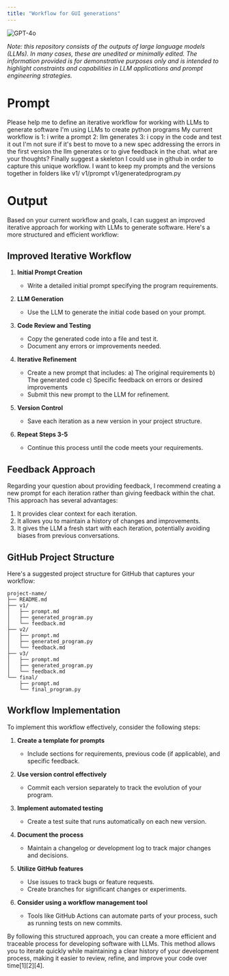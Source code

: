 ```yaml
---
title: "Workflow for GUI generations"
---
```

![GPT-4o](https://img.shields.io/badge/GPT--4o-3333FF?style=for-the-badge&logo=openai&logoColor=white)



*Note: this repository consists of the outputs of large language models (LLMs). In many cases, these are unedited or minimally edited. The information provided is for demonstrative purposes only and is intended to highlight constraints and capabilities in LLM applications and prompt engineering strategies.*


# Prompt
Please help me to define an iterative workflow for working with LLMs to generate software I'm using LLMs to create python programs My current workflow is 1: i write a prompt 2: llm generates 3: i copy in the code and test it out I'm not sure if it's best to move to a new spec addressing the errors in the first version the llm generates or to give feedback in the chat. what are your thoughts? Finally suggest a skeleton I could use in github in order to capture this unique workflow. I want to keep my prompts and the versions together in folders like v1/ v1/prompt v1/generatedprogram.py


# Output

Based on your current workflow and goals, I can suggest an improved iterative approach for working with LLMs to generate software. Here's a more structured and efficient workflow:

## Improved Iterative Workflow

1. **Initial Prompt Creation**
   - Write a detailed initial prompt specifying the program requirements.

2. **LLM Generation**
   - Use the LLM to generate the initial code based on your prompt.

3. **Code Review and Testing**
   - Copy the generated code into a file and test it.
   - Document any errors or improvements needed.

4. **Iterative Refinement**
   - Create a new prompt that includes:
     a) The original requirements
     b) The generated code
     c) Specific feedback on errors or desired improvements
   - Submit this new prompt to the LLM for refinement.

5. **Version Control**
   - Save each iteration as a new version in your project structure.

6. **Repeat Steps 3-5**
   - Continue this process until the code meets your requirements.

## Feedback Approach

Regarding your question about providing feedback, I recommend creating a new prompt for each iteration rather than giving feedback within the chat. This approach has several advantages:

1. It provides clear context for each iteration.
2. It allows you to maintain a history of changes and improvements.
3. It gives the LLM a fresh start with each iteration, potentially avoiding biases from previous conversations.

## GitHub Project Structure

Here's a suggested project structure for GitHub that captures your workflow:

```
project-name/
├── README.md
├── v1/
│   ├── prompt.md
│   ├── generated_program.py
│   └── feedback.md
├── v2/
│   ├── prompt.md
│   ├── generated_program.py
│   └── feedback.md
├── v3/
│   ├── prompt.md
│   ├── generated_program.py
│   └── feedback.md
└── final/
    ├── prompt.md
    └── final_program.py
```

## Workflow Implementation

To implement this workflow effectively, consider the following steps:

1. **Create a template for prompts**
   - Include sections for requirements, previous code (if applicable), and specific feedback.

2. **Use version control effectively**
   - Commit each version separately to track the evolution of your program.

3. **Implement automated testing**
   - Create a test suite that runs automatically on each new version.

4. **Document the process**
   - Maintain a changelog or development log to track major changes and decisions.

5. **Utilize GitHub features**
   - Use issues to track bugs or feature requests.
   - Create branches for significant changes or experiments.

6. **Consider using a workflow management tool**
   - Tools like GitHub Actions can automate parts of your process, such as running tests on new commits.

By following this structured approach, you can create a more efficient and traceable process for developing software with LLMs. This method allows you to iterate quickly while maintaining a clear history of your development process, making it easier to review, refine, and improve your code over time[1][2][4].

 